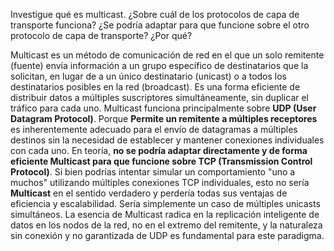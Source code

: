 Investigue qué es multicast. ¿Sobre cuál de los protocolos de capa de transporte funciona? ¿Se podría adaptar para que funcione sobre el otro protocolo de capa de transporte? ¿Por qué?

Multicast es un método de comunicación de red en el que un solo remitente (fuente) envía información a un grupo específico de destinatarios que la solicitan, en lugar de a un único destinatario (unicast) o a todos los destinatarios posibles en la red (broadcast). Es una forma eficiente de distribuir datos a múltiples suscriptores simultáneamente, sin duplicar el tráfico para cada uno.
Multicast funciona principalmente sobre **UDP (User Datagram Protocol)**. Porque **Permite un remitente a múltiples receptores** es inherentemente adecuado para el envío de datagramas a múltiples destinos sin la necesidad de establecer y mantener conexiones individuales con cada uno.
En teoría, **no se podría adaptar directamente y de forma eficiente Multicast para que funcione sobre TCP (Transmission Control Protocol)**. Si bien podrías intentar simular un comportamiento "uno a muchos" utilizando múltiples conexiones TCP individuales, esto no sería **Multicast** en el sentido verdadero y perdería todas sus ventajas de eficiencia y escalabilidad. Sería simplemente un caso de múltiples unicasts simultáneos. La esencia de Multicast radica en la replicación inteligente de datos en los nodos de la red, no en el extremo del remitente, y la naturaleza sin conexión y no garantizada de UDP es fundamental para este paradigma.